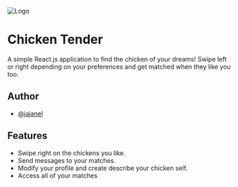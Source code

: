 
![Logo](https://i.imgur.com/oPeRdsx.png)


# Chicken Tender

A simple React.js application to find the chicken of your dreams!
Swipe left or right depending on your preferences and get matched when they like you too.


## Author

- [@jajanel](https://github.com/jajanel)


## Features

- Swipe right on the chickens you like.
- Send messages to your matches.
- Modify your profile and create describe your chicken self.
- Access all of your matches

